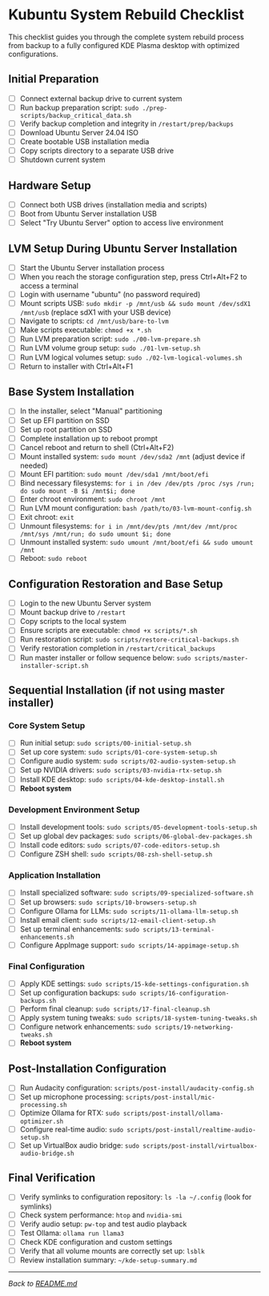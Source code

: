 # Kubuntu System Rebuild Checklist

This checklist guides you through the complete system rebuild process from backup to a fully configured KDE Plasma desktop with optimized configurations.

## Initial Preparation

- [ ] Connect external backup drive to current system
- [ ] Run backup preparation script: `sudo ./prep-scripts/backup_critical_data.sh`
- [ ] Verify backup completion and integrity in `/restart/prep/backups`
- [ ] Download Ubuntu Server 24.04 ISO
- [ ] Create bootable USB installation media
- [ ] Copy scripts directory to a separate USB drive
- [ ] Shutdown current system

## Hardware Setup

- [ ] Connect both USB drives (installation media and scripts)
- [ ] Boot from Ubuntu Server installation USB
- [ ] Select "Try Ubuntu Server" option to access live environment

## LVM Setup During Ubuntu Server Installation

- [ ] Start the Ubuntu Server installation process
- [ ] When you reach the storage configuration step, press Ctrl+Alt+F2 to access a terminal
- [ ] Login with username "ubuntu" (no password required)
- [ ] Mount scripts USB: `sudo mkdir -p /mnt/usb && sudo mount /dev/sdX1 /mnt/usb` (replace sdX1 with your USB device)
- [ ] Navigate to scripts: `cd /mnt/usb/bare-to-lvm`
- [ ] Make scripts executable: `chmod +x *.sh`
- [ ] Run LVM preparation script: `sudo ./00-lvm-prepare.sh`
- [ ] Run LVM volume group setup: `sudo ./01-lvm-setup.sh`
- [ ] Run LVM logical volumes setup: `sudo ./02-lvm-logical-volumes.sh`
- [ ] Return to installer with Ctrl+Alt+F1

## Base System Installation

- [ ] In the installer, select "Manual" partitioning
- [ ] Set up EFI partition on SSD
- [ ] Set up root partition on SSD
- [ ] Complete installation up to reboot prompt
- [ ] Cancel reboot and return to shell (Ctrl+Alt+F2)
- [ ] Mount installed system: `sudo mount /dev/sda2 /mnt` (adjust device if needed)
- [ ] Mount EFI partition: `sudo mount /dev/sda1 /mnt/boot/efi`
- [ ] Bind necessary filesystems: `for i in /dev /dev/pts /proc /sys /run; do sudo mount -B $i /mnt$i; done`
- [ ] Enter chroot environment: `sudo chroot /mnt`
- [ ] Run LVM mount configuration: `bash /path/to/03-lvm-mount-config.sh`
- [ ] Exit chroot: `exit`
- [ ] Unmount filesystems: `for i in /mnt/dev/pts /mnt/dev /mnt/proc /mnt/sys /mnt/run; do sudo umount $i; done`
- [ ] Unmount installed system: `sudo umount /mnt/boot/efi && sudo umount /mnt`
- [ ] Reboot: `sudo reboot`

## Configuration Restoration and Base Setup

- [ ] Login to the new Ubuntu Server system
- [ ] Mount backup drive to `/restart`
- [ ] Copy scripts to the local system
- [ ] Ensure scripts are executable: `chmod +x scripts/*.sh`
- [ ] Run restoration script: `sudo scripts/restore-critical-backups.sh`
- [ ] Verify restoration completion in `/restart/critical_backups`
- [ ] Run master installer or follow sequence below: `sudo scripts/master-installer-script.sh`

## Sequential Installation (if not using master installer)

### Core System Setup
- [ ] Run initial setup: `sudo scripts/00-initial-setup.sh`
- [ ] Set up core system: `sudo scripts/01-core-system-setup.sh`
- [ ] Configure audio system: `sudo scripts/02-audio-system-setup.sh`
- [ ] Set up NVIDIA drivers: `sudo scripts/03-nvidia-rtx-setup.sh`
- [ ] Install KDE desktop: `sudo scripts/04-kde-desktop-install.sh`
- [ ] **Reboot system**

### Development Environment Setup
- [ ] Install development tools: `sudo scripts/05-development-tools-setup.sh`
- [ ] Set up global dev packages: `sudo scripts/06-global-dev-packages.sh`
- [ ] Install code editors: `sudo scripts/07-code-editors-setup.sh`
- [ ] Configure ZSH shell: `sudo scripts/08-zsh-shell-setup.sh`

### Application Installation
- [ ] Install specialized software: `sudo scripts/09-specialized-software.sh`
- [ ] Set up browsers: `sudo scripts/10-browsers-setup.sh`
- [ ] Configure Ollama for LLMs: `sudo scripts/11-ollama-llm-setup.sh`
- [ ] Install email client: `sudo scripts/12-email-client-setup.sh`
- [ ] Set up terminal enhancements: `sudo scripts/13-terminal-enhancements.sh`
- [ ] Configure AppImage support: `sudo scripts/14-appimage-setup.sh`

### Final Configuration
- [ ] Apply KDE settings: `sudo scripts/15-kde-settings-configuration.sh`
- [ ] Set up configuration backups: `sudo scripts/16-configuration-backups.sh`
- [ ] Perform final cleanup: `sudo scripts/17-final-cleanup.sh`
- [ ] Apply system tuning tweaks: `sudo scripts/18-system-tuning-tweaks.sh`
- [ ] Configure network enhancements: `sudo scripts/19-networking-tweaks.sh`
- [ ] **Reboot system**

## Post-Installation Configuration

- [ ] Run Audacity configuration: `scripts/post-install/audacity-config.sh`
- [ ] Set up microphone processing: `scripts/post-install/mic-processing.sh`
- [ ] Optimize Ollama for RTX: `sudo scripts/post-install/ollama-optimizer.sh`
- [ ] Configure real-time audio: `sudo scripts/post-install/realtime-audio-setup.sh`
- [ ] Set up VirtualBox audio bridge: `sudo scripts/post-install/virtualbox-audio-bridge.sh`

## Final Verification

- [ ] Verify symlinks to configuration repository: `ls -la ~/.config` (look for symlinks)
- [ ] Check system performance: `htop` and `nvidia-smi`
- [ ] Verify audio setup: `pw-top` and test audio playback
- [ ] Test Ollama: `ollama run llama3`
- [ ] Check KDE configuration and custom settings
- [ ] Verify that all volume mounts are correctly set up: `lsblk`
- [ ] Review installation summary: `~/kde-setup-summary.md`

---

*Back to [README.md](README.md)*
